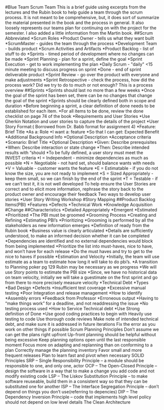 #Blue Team Scrum Team
This is a brief guide using excerpts from the lectures and the Rubin book to help guide a team through the scrum process. It is not meant to be comprehensive, but, it does sort of summarize the material presented in the book and the process in general. It also loosely represents our teams plan for continuing on with the project for the semester. I also added a little information from the Martin book.
##Scrum Abbreviated
	*Scrum Roles
		*Product Owner - tells us what they want built
		*ScrumMaster - guides the team through the process
		*Development Team - builds product
	*Scrum Activities and Artifacts
		*Product Backlog - list of stuff to do
		*Sprints - timed period of development where no changes can be made
		*Sprint Planning - plan for a sprint, define the goal
		*Sprint Execution - get to work implementing the plan
		*Daily Scrum - "daily" <15 minute meeting to discuss progress on sprint
		*Done - end of sprint deliverable product
		*Sprint Review - go over the product with everyone and make adjustments
		*Sprint Retrospective - check the process, how did the process work? Did we try to do to much or not enough? This is a process overview
##Sprints
*Sprints should last no more than a few weeks
*Once the goal of the sprint has been set, there can be no changes that change the goal of the sprint
*Sprints should be clearly defined both in scope and duration
*Before beginning a sprint, a clear definition of done needs to be established for each item.
*For all items to be done, review the done checklist on page 74 of the book
*Requirements and User Stories
*Use Gherkin Notation and user stories to capture the details of the project
*User Story Format:( Borrowed from Dr. Babb format for assignment 4)
*Feature: Brief Title
	*As a: Role
	*I want a: feature
	*So that I can get: Expected Benefit
*Additional Background Info
	*Optional Description
*Acceptance criteria
*Scenario: Brief Title
	*Optional Description
	*Given: Describe prerequisites
*When: Describe interaction or state change
*Then: Describe intended results with “should
*To be fully defined, a user story must meet the INVEST criteria
	*I = Independent - minimize dependencies as much as possible
	*N = Negotiable - not hard set, should balance wants with needs
	*V = Valuable - customer wants the feature
	*E = Estimatable - if you do not know the size, you are not ready to implement
	*S = Sized Appropriately - keep them small, so we can finish by the end of the sprint
	*T = Testable - if we can’t test it, it is not well developed
To help ensure the User Stories are correct and to elicit more information, rephrase the story back to the product owner and encourage their feedback
Two ways to develop user stories
	*User Story Writing Workshop
#Story Mapping
##Product Backlog Items(PBI)
	*Features
	*Defects
	*Technical Work
	*Knowledge Acquisition
#Change
##Characteristics
	*Detailed Appropriately
	*Emergent
	*Estimated
	*Prioritized
*The PBI must be groomed
	*Grooming Process
		*Creating and Refining
		*Estimating PBI’s
		*Prioritizing
	*Grooming is performed by all the stakeholders as new information emerges
	*Definition of ready from the Rubin book
		*Business value is clearly articulated
		*Details are sufficiently understood, to make an informed decision whether it can be completed
		*Dependencies are identified and no external dependencies would block from being implemented
*Prioritize the list into must-haves, nice to have, and won’t have for each release
*Do the must haves and try to get to the nice to haves if possible
*Estimation and Velocity
*Initially, the team will use estimate as a team to estimate how long it will take to do pbi’s. 
	*A transition to Planning poker pg 129 Rubin may be necessary as we progress
*We will use Story points to estimate the PBI size
*Since, we have no historical data on team velocity, initially we will take a guestimate on the first sprint and go from there to more precisely measure velocity
*Technical Debt
*Types
	*Bad Design
	*Defects
	*Insufficient test coverage
	*Excessive manual testing
	*Poor Integration and release management
*How to identify
	*Assembly errors
	*Feedback from Professor
	*Erroneous output
	*Having to “make things work” for a deadline, and not readdressing the issue
	*No testing process used
*How to Service Technical debt
	*Use Strong definition of Done
	*Use good coding practices to begin with
	Heavily use testing to code
	Use thorough code reviews
	Make note of intended technical debt, and make sure it is addressed in future iterations
	Fix the error as you work on other things if possible
Scrum Planning Principles
	Don’t assume we can get the plans right upfront
	Up-front planning should be helpful without being excessive
	Keep planning options open until the last responsible moment
	Focus more on adapting and replanning than on conforming to a plan
	Correctly manage the planning inventory
	Favor small and more frequent releases
	Plan to learn fast and pivot when necessary
SOLID Principles
	SRP – Single Responsibility Principle – a module should be responsible to one, and only one, actor
	OCP – The Open-Closed Principle – design the software in a way that to make a change you add code and not modify existing code
	LSP – The Liskov Substitution Principle – to make software reuseable, build them in a consistent way so that they can be substituted one for another
ISP – The Interface Segregation Principle – don’t depend on things you don’t use(referring to depencies)
DIP – The Dependency Inversion Principle – code that implements high level policy should not depend on low level details
The Clean Architecture



